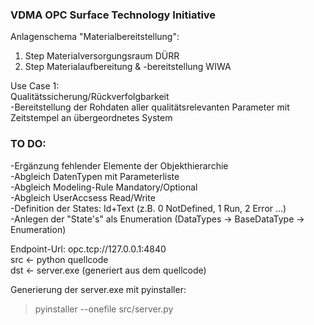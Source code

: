 ### VDMA OPC Surface Technology Initiative

Anlagenschema "Materialbereitstellung":  
1. Step Materialversorgungsraum DÜRR  
2. Step Materialaufbereitung & -bereitstellung WIWA  

Use Case 1:  
Qualitätssicherung/Rückverfolgbarkeit  
-Bereitstellung der Rohdaten aller qualitätsrelevanten Parameter mit Zeitstempel an übergeordnetes System 
  

### TO DO:  
-Ergänzung fehlender Elemente der Objekthierarchie  
-Abgleich DatenTypen mit Parameterliste  
-Abgleich Modeling-Rule Mandatory/Optional  
-Abgleich UserAccsess Read/Write  
-Definition der States: Id+Text (z.B. 0 NotDefined, 1 Run, 2 Error ...)  
-Anlegen der "State's" als Enumeration (DataTypes -> BaseDataType -> Enumeration)  
  
  
  
  
Endpoint-Url: opc.tcp://127.0.0.1:4840  
src <- python quellcode  
dst <- server.exe (generiert aus dem quellcode)  
  
Generierung der server.exe mit pyinstaller:  
> pyinstaller --onefile src/server.py  
